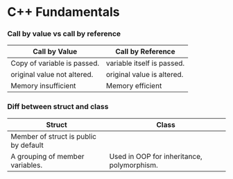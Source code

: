 # C++ Fundamentals

### Call by value vs call by reference

| Call by Value               | Call by Reference          |
| --------------------------- | -------------------------- |
| Copy of variable is passed. | variable itself is passed. |
| original value not altered. | original value is altered. |
| Memory insufficient         | Memory efficient           |

### Diff between struct and class

| Struct                                | Class                                      |
| ------------------------------------- | ------------------------------------------ |
| Member of struct is public by default |                                            |
| A grouping of member variables.       | Used in OOP for inheritance, polymorphism. |

